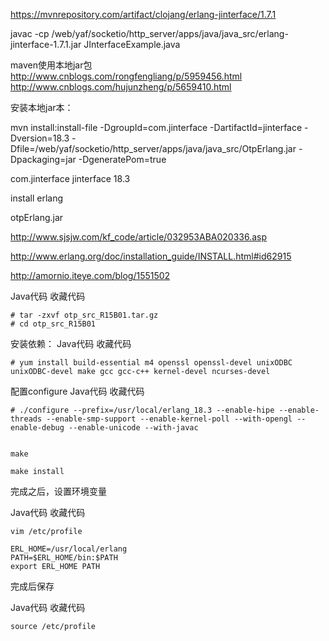 
https://mvnrepository.com/artifact/clojang/erlang-jinterface/1.7.1

javac -cp /web/yaf/socketio/http_server/apps/java/java_src/erlang-jinterface-1.7.1.jar JInterfaceExample.java





maven使用本地jar包
http://www.cnblogs.com/rongfengliang/p/5959456.html
http://www.cnblogs.com/hujunzheng/p/5659410.html


安装本地jar本：

mvn install:install-file -DgroupId=com.jinterface -DartifactId=jinterface -Dversion=18.3 -Dfile=/web/yaf/socketio/http_server/apps/java/java_src/OtpErlang.jar -Dpackaging=jar -DgeneratePom=true


<dependency>
        <groupId>com.jinterface</groupId>
        <artifactId>jinterface</artifactId>
        <version>18.3</version>
    </dependency>




































install erlang

otpErlang.jar



http://www.sjsjw.com/kf_code/article/032953ABA020336.asp

http://www.erlang.org/doc/installation_guide/INSTALL.html#id62915


http://amornio.iteye.com/blog/1551502


Java代码  收藏代码

    # tar -zxvf otp_src_R15B01.tar.gz
    # cd otp_src_R15B01



安装依赖：
Java代码  收藏代码

    # yum install build-essential m4 openssl openssl-devel unixODBC unixODBC-devel make gcc gcc-c++ kernel-devel ncurses-devel



配置configure
Java代码  收藏代码

    # ./configure --prefix=/usr/local/erlang_18.3 --enable-hipe --enable-threads --enable-smp-support --enable-kernel-poll --with-opengl --enable-debug --enable-unicode --with-javac


    make

    make install



完成之后，设置环境变量

Java代码  收藏代码

    vim /etc/profile

    ERL_HOME=/usr/local/erlang
    PATH=$ERL_HOME/bin:$PATH
    export ERL_HOME PATH



完成后保存

Java代码  收藏代码

    source /etc/profile































